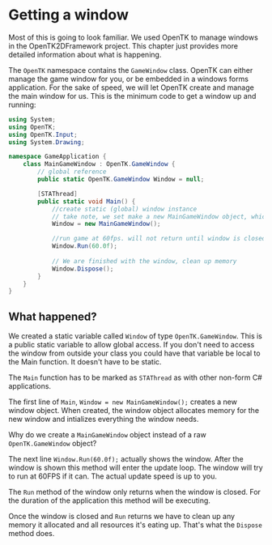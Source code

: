 # Getting a window
Most of this is going to look familiar. We  used OpenTK to manage windows in the OpenTK2DFramework project. This chapter just provides more detailed information about what is happening.

The ```OpenTK``` namespace contains the ```GameWindow``` class. OpenTK can either manage the game window for you, or be embedded in a windows forms application. For the sake of speed, we will let OpenTK create and manage the main window for us. This is the minimum code to get a window up and running:

```cs
using System;
using OpenTK;
using OpenTK.Input;
using System.Drawing;

namespace GameApplication {
    class MainGameWindow : OpenTK.GameWindow {
        // global reference
        public static OpenTK.GameWindow Window = null; 

        [STAThread]
        public static void Main() {
            //create static (global) window instance
            // take note, we set make a new MainGameWindow object, which inherits from OpenTK.GameWindow
            Window = new MainGameWindow();

            //run game at 60fps. will not return until window is closed
            Window.Run(60.0f);
            
            // We are finished with the window, clean up memory
            Window.Dispose();
        }
    }
}

```

## What happened?
We created a static variable called ```Window``` of type ```OpenTK.GameWindow```. This is a public static variable to allow global access. If you don't need to access the window from outside your class you could have that variable be local to the Main function. It doesn't have to be static.

The ```Main``` function has to be marked as ```STAThread``` as with other non-form C# applications. 

The first line of ```Main```,  ```Window = new MainGameWindow();``` creates a new window object. When created, the window object allocates memory for the new window and intializes everything the window needs.

Why do we create a ```MainGameWindow``` object instead of a raw ```OpenTK.GameWindow``` object?

The next line ```Window.Run(60.0f);``` actually shows the window. After the window is shown this method will enter the update loop. The window will try to run at 60FPS if it can. The actual update speed is up to you.

The ```Run``` method of the window only returns when the window is closed. For the duration of the application this method will be executing.

Once the window is closed and ```Run``` returns we have to clean up any memory it allocated and all resources it's eating up. That's what the ```Dispose``` method does.